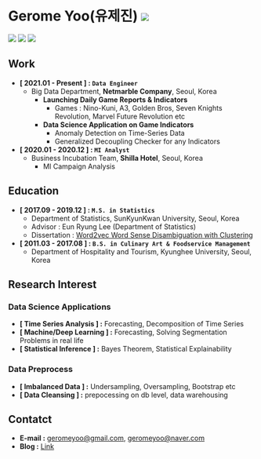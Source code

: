 # Gerome Yoo(유제진) <a href="https://github.com/ashjean7805" target="_blank"><img src="https://img.shields.io/badge/Github-181717?style=flat-square&logo=Github&logoColor=white"/></a>

<img src="https://img.shields.io/badge/Python-3776AB?style=for-the-badge&logo=Python&logoColor=white">
<img src="https://img.shields.io/badge/R-276DC3?style=for-the-badge&logo=R&logoColor=white">
<img src="https://img.shields.io/badge/bigquery-4285F4?style=for-the-badge&logo=Google&logoColor=white">

## Work
- **[ 2021.01 - Present ] : `Data Engineer`**
    - Big Data Department, **Netmarble Company**, Seoul, Korea
        - **Launching Daily Game Reports & Indicators**
            - Games : Nino-Kuni, A3, Golden Bros, Seven Knights Revolution, Marvel Future Revolution etc
        - **Data Science Application on Game Indicators**
            - Anomaly Detection on Time-Series Data
            - Generalized Decoupling Checker for any Indicators 
- **[ 2020.01 - 2020.12 ] : `MI Analyst`**
    - Business Incubation Team, **Shilla Hotel**, Seoul, Korea
        - MI Campaign Analysis

## Education
- **[ 2017.09 - 2019.12 ] : `M.S. in Statistics`**
    - Department of Statistics, SunKyunKwan University, Seoul, Korea
    - Advisor : Eun Ryung Lee (Department of Statistics)
    - Dissertation : [Word2vec Word Sense Disambiguation with Clustering](https://github.com/ashjean7805/Lecture_Material/blob/main/Master/Paper.pdf)
- **[ 2011.03 - 2017.08 ] : `B.S. in Culinary Art & Foodservice Management`**
    - Department of Hospitality and Tourism, Kyunghee University, Seoul, Korea

## Research Interest
### Data Science Applications
- **[ Time Series Analysis ] :** Forecasting, Decomposition of Time Series
- **[ Machine/Deep Learning ] :** Forecasting, Solving Segmentation Problems in real life
- **[ Statistical Inference ] :** Bayes Theorem, Statistical Explainability

### Data Preprocess
- **[ Imbalanced Data ] :** Undersampling, Oversampling, Bootstrap etc
- **[ Data Cleansing ] :** prepocessing on db level, data warehousing

## Contatct
- **E-mail :** geromeyoo@gmail.com, geromeyoo@naver.com
- **Blog :** [Link](https://ashjean7805.github.io/docu_blog/blog)
